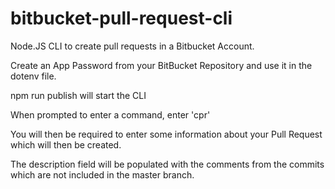# bitbucket-pull-request-cli

Node.JS CLI to create pull requests in a Bitbucket Account.

Create an App Password from your BitBucket Repository and use it in the dotenv file.

npm run publish will start the CLI

When prompted to enter a command, enter 'cpr'

You will then be required to enter some information about your Pull Request which will then be created.

The description field will be populated with the comments from the commits which are not included in the master branch.
